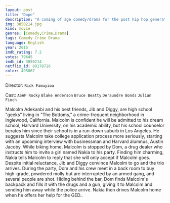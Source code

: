 ```yaml
---
layout: post
title: "Dope"
description: "A coming of age comedy/drama for the post hip hop generation. Malcolm is a geek, carefully surviving life in The Bottoms, a tough neighborhood in Inglewood, CA filled with gangsters and drug dealers, while juggling his senior year of college applications, interviews and the SAT. His dream is to attend Harvard. A chance invitation to a big underground party leads Malcolm and his friends into an only in Los Angeles gritty adventure filled with offbeat characters and bad choices. If Malc.."
img: 3850214.jpg
kind: movie
genres: [Comedy,Crime,Drama]
tags: Comedy Crime Drama 
language: English
year: 2015
imdb_rating: 7.2
votes: 79645
imdb_id: 3850214
netflix_id: 80178726
color: 495867
---
```

Director: `Rick Famuyiwa`  

Cast: `ASAP Rocky` `Blake Anderson` `Bruce Beatty` `De'aundre Bonds` `Julian Finch` 

Malcolm Adekanbi and his best friends, Jib and Diggy, are high school "geeks" living in "The Bottoms," a crime-frequent neighborhood in Inglewood, California. Malcolm is confident he will be admitted to his dream school, Harvard University, on his academic ability, but his school counselor berates him since their school is in a run-down suburb in Los Angeles. He suggests Malcolm take college application process more seriously, starting with an upcoming interview with businessman and Harvard alumnus, Austin Jacoby. While biking home, Malcolm is stopped by Dom, a drug dealer who instructs him to invite a girl named Nakia to his party. Finding him charming, Nakia tells Malcolm to reply that she will only accept if Malcolm goes. Despite initial reluctance, Jib and Diggy convince Malcolm to go and the trio arrives. During the party, Dom and his crew meet in a back room to buy high-grade, powdered molly but are interrupted by an armed gang, and several people are shot. Hiding behind the bar, Dom finds Malcolm's backpack and fills it with the drugs and a gun, giving it to Malcolm and sending him away while the police arrive. Nakia then drives Malcolm home when he offers her help for the GED..